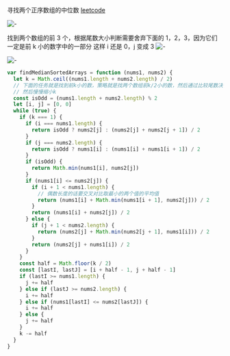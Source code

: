 寻找两个正序数组的中位数 [leetcode](https://leetcode-cn.com/problems/median-of-two-sorted-arrays/)

![-](https://pic.leetcode-cn.com/735ea8129ab5b56b7058c6286217fa4bb5f8a198e4c8b2172fe0f75b29a966cd-image.png)

找到两个数组的前 3 个，根据尾数大小判断需要舍弃下面的 1，2，3，因为它们一定是前 k 小的数字中的一部分
这样 i 还是 0，j 变成 3
![-](https://pic.leetcode-cn.com/09b8649cd2b8bbea74f7f632b098fed5f8404530ff44b5a0b54a360b3cf7dd8f-image.png)

![-](https://pic.leetcode-cn.com/3c89a8ea29f2e19057b57242c8bc37c5f09b6796b96c30f3d42caea21c12f294-image.png)

```js
var findMedianSortedArrays = function (nums1, nums2) {
  let k = Math.ceil((nums1.length + nums2.length) / 2)
  // 下面的任务就是找到前k小的数，策略就是找两个数组前k/2小的数，然后通过比较尾数决定排除哪个k/2
  // 然后慢慢缩小k
  const isOdd = (nums1.length + nums2.length) % 2
  let [i, j] = [0, 0]
  while (true) {
    if (k === 1) {
      if (i === nums1.length) {
        return isOdd ? nums2[j] : (nums2[j] + nums2[j + 1]) / 2
      }
      if (j === nums2.length) {
        return isOdd ? nums1[i] : (nums1[i] + nums1[i + 1]) / 2
      }
      if (isOdd) {
        return Math.min(nums1[i], nums2[j])
      }
      if (nums1[i] <= nums2[j]) {
        if (i + 1 < nums1.length) {
          // 偶数长度的话要交叉对比取最小的两个值的平均值
          return (nums1[i] + Math.min(nums1[i + 1], nums2[j])) / 2
        }
        return (nums1[i] + nums2[j]) / 2
      } else {
        if (j + 1 < nums2.length) {
          return (nums2[j] + Math.min(nums2[j + 1], nums1[i])) / 2
        }
        return (nums2[j] + nums1[i]) / 2
      }
    }
    const half = Math.floor(k / 2)
    const [lastI, lastJ] = [i + half - 1, j + half - 1]
    if (lastI >= nums1.length) {
      j += half
    } else if (lastJ >= nums2.length) {
      i += half
    } else if (nums1[lastI] <= nums2[lastJ]) {
      i += half
    } else {
      j += half
    }
    k -= half
  }
}
```
